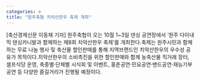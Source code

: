 ```yaml
---
categories: e
title: "원주축협 치악산한우 축제 개최"
---
```

[축산경제신문 이동채 기자] 원주축협이 오는 10월 1~3일 댄싱 공연장에서 ‘원주 다이내믹 댄싱카니발과 함께하는 제8회 치악산한우 축제’를 개최한다.축제는 원주시민과 함께 하는 무료 나눔 행사 및 축산물 할인판매를 통해 지역브랜드인 치악산한우의 우수성 공유가 목적이다.치악산한우의 소비촉진을 위한 할인판매와 함께 농축산물 직거래 장터, 셀프식당 운영, 축종별·단체별 시식회 및 이벤트, 홍춘공연·민요공연·밴드공연·재능기부공연 등 다양한 즐길거리가 진행될 예정이다.
